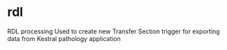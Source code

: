 # rdl
RDL processing
Used to create new Transfer Section trigger for exporting data from Kestral pathology application
